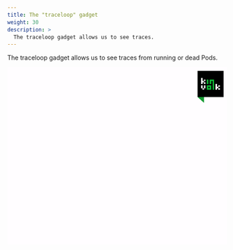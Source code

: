 ```yaml
---
title: The "traceloop" gadget
weight: 30
description: >
  The traceloop gadget allows us to see traces.
---
```


The traceloop gadget allows us to see traces from running or dead Pods.

![traceloop demo gif](./demo-traceloop-gifterminal.gif)
